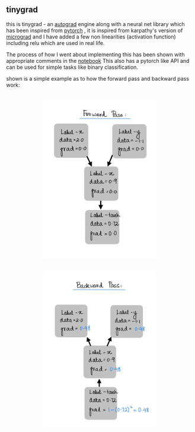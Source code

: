 ## tinygrad

this is tinygrad - an [autograd](https://docs.pytorch.org/tutorials/beginner/blitz/autograd_tutorial.html) engine along with a neural net library which has been inspired from [pytorch](https://pytorch.org/) , it is inspired from karpathy's version of [micrograd](https://github.com/karpathy/micrograd) and I have added a few non linearities (activation function) including relu which are used in real life.

The process of how I went about implementing this has been shown with appropriate comments in the [notebook](tinygrad_notebook.ipynb)
This also has a pytorch like API and can be used for simple tasks like binary classification.

shown is a simple example as to how the forward pass and backward pass work:

<br>
<div align="center">
  <img src="assets/forpass.png" alt="forward pass" width="300"/><br><br><br>
  <img src="assets/backpass.png" alt="backward pass" width="300"/>
</div>


